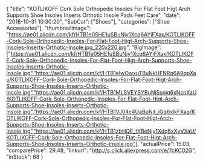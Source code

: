 {
	"title": "KOTLIKOFF Cork Sole Orthopedic Insoles For Flat Foot Higt Arch Supports Shoe Insoles Inserts Orthotic Insole Pads Feet Care",
	"date": "2018-10-31 10:30:20",
	"SubCat": ["Shoes"],
	"categories": ["Shoe Accessories"],
	"thumbnailImage": "https://ae01.alicdn.com/kf/HTB1e05HE1uSBuNjy1Xcq6AYjFXax/KOTLIKOFF-Cork-Sole-Orthopedic-Insoles-For-Flat-Foot-Higt-Arch-Supports-Shoe-Insoles-Inserts-Orthotic-Insole.jpg_220x220.jpg",
	"BigImage": ["https://ae01.alicdn.com/kf/HTB1e05HE1uSBuNjy1Xcq6AYjFXax/KOTLIKOFF-Cork-Sole-Orthopedic-Insoles-For-Flat-Foot-Higt-Arch-Supports-Shoe-Insoles-Inserts-Orthotic-Insole.jpg","https://ae01.alicdn.com/kf/HTB1eIwOwxuTBuNkHFNRq6A9qpXau/KOTLIKOFF-Cork-Sole-Orthopedic-Insoles-For-Flat-Foot-Higt-Arch-Supports-Shoe-Insoles-Inserts-Orthotic-Insole.jpg","https://ae01.alicdn.com/kf/HTB1MLSVEYSYBuNjSspiq6xNzpXaU/KOTLIKOFF-Cork-Sole-Orthopedic-Insoles-For-Flat-Foot-Higt-Arch-Supports-Shoe-Insoles-Inserts-Orthotic-Insole.jpg","https://ae01.alicdn.com/kf/HTB1VJ04c4UaBuNjt_iGq6xlkFXag/KOTLIKOFF-Cork-Sole-Orthopedic-Insoles-For-Flat-Foot-Higt-Arch-Supports-Shoe-Insoles-Inserts-Orthotic-Insole.jpg","https://ae01.alicdn.com/kf/HTB1zbHQE_tYBeNjy1Xdq6xXyVXaU/KOTLIKOFF-Cork-Sole-Orthopedic-Insoles-For-Flat-Foot-Higt-Arch-Supports-Shoe-Insoles-Inserts-Orthotic-Insole.jpg"],
	"actualPrice": 15.03,
	"comparePrice": 29.48,
	"linkurl": "http://s.click.aliexpress.com/e/7cKC02G",
	"inStock": 68
}
